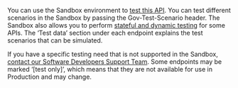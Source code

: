 You can use the Sandbox environment to [test this API](https://developer.service.hmrc.gov.uk/api-documentation/docs/testing).
You can test different scenarios in the Sandbox by passing the Gov-Test-Scenario header.
The Sandbox also allows you to perform [stateful and dynamic testing](https://developer.service.hmrc.gov.uk/guides/income-tax-mtd-end-to-end-service-guide/documentation/how-to-integrate.html#sandbox-testing) for some APIs.
The ‘Test data’ section under each endpoint explains the test scenarios that can be simulated.

If you have a specific testing need that is not supported in the Sandbox, [contact our Software Developers Support Team](https://developer.service.hmrc.gov.uk/developer/support).
Some endpoints may be marked ‘[test only]’, which means that they are not available for use in Production and may change.